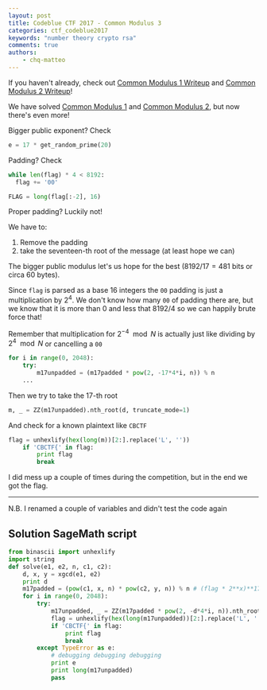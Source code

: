 ```yaml
---
layout: post
title: Codeblue CTF 2017 - Common Modulus 3
categories: ctf_codeblue2017
keywords: "number theory crypto rsa"
comments: true
authors:
    - chq-matteo
---
```

<script type="text/javascript" async
  src="https://cdn.rawgit.com/mathjax/MathJax/2.7.1/MathJax.js?config=TeX-MML-AM_CHTML">
</script>
<script type="text/x-mathjax-config">
MathJax.Hub.Config({
  TeX: { equationNumbers: { autoNumber: "AMS" } },
  tex2jax: {
    inlineMath: [['$','$'], ['\\(','\\)']],
    processEscapes: true
  }
});
</script>

If you haven't already, check out [Common Modulus 1 Writeup](../common1) and [Common Modulus 2 Writeup](../common2)!

We have solved [Common Modulus 1](../common1) and [Common Modulus 2](../common2), but now there's even more!

Bigger public exponent? Check
```python
e = 17 * get_random_prime(20)
```

Padding? Check
```python
while len(flag) * 4 < 8192:
  flag += '00'

FLAG = long(flag[:-2], 16)
```

Proper padding? Luckily not!

We have to:
1. Remove the padding
2. take the seventeen-th root of the message (at least hope we can)

The bigger public modulus let's us hope for the best ($8192 / 17 = 481$ bits or circa 60 bytes).

Since `flag` is parsed as a base 16 integers the `00` padding is just a multiplication by $2^4$. We don't know how many `00` of padding there are, but we know that it is more than 0 and less that 8192/4 so we can happily brute force that!

Remember that multiplication for $2^{-4} \mod N$ is actually just like dividing by $2^{4} \mod N$ or cancelling a `00`
```python
for i in range(0, 2048):
    try:
        m17unpadded = (m17padded * pow(2, -17*4*i, n)) % n
    ...
```

Then we try to take the 17-th root
```python
m, _ = ZZ(m17unpadded).nth_root(d, truncate_mode=1)
```

And check for a known plaintext like `CBCTF`
```python
flag = unhexlify(hex(long(m))[2:].replace('L', ''))
    if 'CBCTF{' in flag:
        print flag
        break
```

I did mess up a couple of times during the competition, but in the end we got the flag.

_______
N.B.
I renamed a couple of variables and didn't test the code again

## Solution SageMath script

```python
from binascii import unhexlify
import string
def solve(e1, e2, n, c1, c2):
    d, x, y = xgcd(e1, e2)
    print d
    m17padded = (pow(c1, x, n) * pow(c2, y, n)) % n # (flag * 2**x)**17 = flag ** 17 * 2**17x
    for i in range(0, 2048):
        try:
            m17unpadded, _ = ZZ(m17padded * pow(2, -d*4*i, n)).nth_root(d, truncate_mode=1)
            flag = unhexlify(hex(long(m17unpadded))[2:].replace('L', ''))
            if 'CBCTF{' in flag:
                print flag
                break
        except TypeError as e:
            # debugging debugging debugging
            print e
            print long(m17unpadded)
            pass
```
